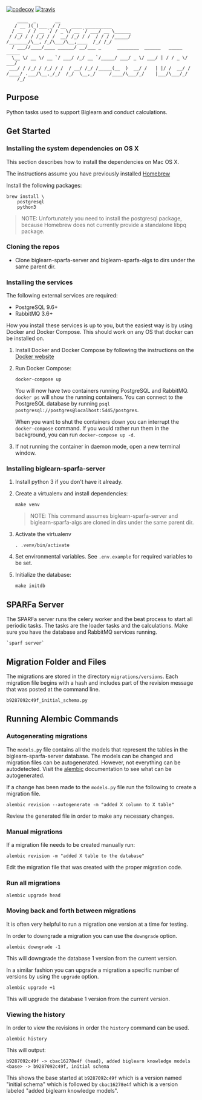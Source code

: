 

[![codecov](https://codecov.io/gh/openstax/biglearn-sparfa-server/branch/master/graph/badge.svg)](https://codecov.io/gh/openstax/biglearn-sparfa-server)
[![travis](https://travis-ci.org/openstax/biglearn-sparfa-server.svg?branch=master)](https://travis-ci.org/openstax/biglearn-sparfa-server)

        ____  _       __
       / __ )(_)___ _/ /__  ____ __________
      / __  / / __ `/ / _ \/ __ `/ ___/ __ \______
     / /_/ / / /_/ / /  __/ /_/ / /  / / / /_____/
    /_______/\__, /_/\___/\__,____  /_/ /_/
      / ___//____/____ ______/ __/___ _      ________  ______   _____  _____
      \__ \/ __ \/ __ `/ ___/ /_/ __ `/_____/ ___/ _ \/ ___/ | / / _ \/ ___/
     ___/ / /_/ / /_/ / /  / __/ /_/ /_____(__  )  __/ /   | |/ /  __/ /
    /____/ .___/\__,_/_/  /_/  \__,_/     /____/\___/_/    |___/\___/_/
        /_/

## Purpose

Python tasks used to support Biglearn and conduct calculations.

## Get Started

### Installing the system dependencies on OS X

This section describes how to install the dependencies on Mac OS X.

The instructions assume you have previously installed [Homebrew](http://brew.sh/)

Install the following packages:

```
brew install \
    postgresql
    python3
```

> NOTE: Unfortunately you need to install the postgresql package, because Homebrew does not currently provide a standalone libpq package.

### Cloning the repos

- Clone biglearn-sparfa-server and biglearn-sparfa-algs to dirs under the same parent dir.

### Installing the services

The following external services are required:

- PostgreSQL 9.6+
- RabbitMQ 3.6+

How you install these services is up to you, but the easiest way is by using
Docker and Docker Compose. This should work on any OS that docker can be installed on.

1.  Install Docker and Docker Compose by following the instructions on the
    [Docker website](https://docs.docker.com/compose/install/)

2.  Run Docker Compose:

    `docker-compose up`

    You will now have two containers running PostgreSQL and RabbitMQ.
    `docker ps` will show the running containers.
    You can connect to the PostgreSQL database by running
    `psql postgresql://postgres@localhost:5445/postgres`.

    When you want to shut the containers down you can interrupt the `docker-compose` command.
    If you would rather run them in the background, you can run `docker-compose up -d`.

3. If not running the container in daemon mode, open a new terminal window.

### Installing biglearn-sparfa-server

1. Install python 3 if you don't have it already.

2. Create a virtualenv and install dependencies:

    `make venv`

    > NOTE: This command assumes biglearn-sparfa-server and biglearn-sparfa-algs
            are cloned in dirs under the same parent dir.

3. Activate the virtualenv

    `. .venv/bin/activate`

4. Set environmental variables. See `.env.example` for required variables to be set.

5. Initialize the database:

    `make initdb`

## SPARFa Server

The SPARFa server runs the celery worker and the beat process to start all periodic tasks.
The tasks are the loader tasks and the calculations.
Make sure you have the database and RabbitMQ services running.

    `sparf server`

## Migration Folder and Files

The migrations are stored in the directory `migrations/versions`.
Each migration file begins with a hash and includes part of the
revision message that was posted at the command line.

`b9287092c49f_initial_schema.py`

## Running Alembic Commands

### Autogenerating migrations

The `models.py` file contains all the models that represent
the tables in the biglearn-sparfa-server database.
The models can be changed and migration files can be autogenerated.
However, not everything can be autodetected.
Visit the [alembic](http://alembic.zzzcomputing.com/en/latest/autogenerate.html#what-does-autogenerate-detect-and-what-does-it-not-detect) documentation to see what can be autogenerated.

If a change has been made to the `models.py` file run the following to create a migration file.

`alembic revision --autogenerate -m "added X column to X table"`

Review the generated file in order to make any necessary changes.

### Manual migrations

If a migration file needs to be created manually run:

`alembic revision -m "added X table to the database"`

Edit the migration file that was created with the proper migration code.

### Run all migrations

`alembic upgrade head`

### Moving back and forth between migrations

It is often very helpful to run a migration one version at a time for testing.

In order to downgrade a migration you can use the `downgrade` option.

`alembic downgrade -1`

This will downgrade the database 1 version from the current version.

In a similar fashion you can upgrade a migration a specific number of versions by using the `upgrade` option.

`alembic upgrade +1`

This will upgrade the database 1 version from the current version.

### Viewing the history

In order to view the revisions in order the `history` command can be used.

`alembic history`

This will output:

```
b9287092c49f -> cbac16278e4f (head), added biglearn knowledge models
<base> -> b9287092c49f, initial schema
```

This shows the base started at `b9287092c49f` which is a version named "initial schema" which is followed by `cbac16278e4f` which is a version labeled "added biglearn knowledge models".
